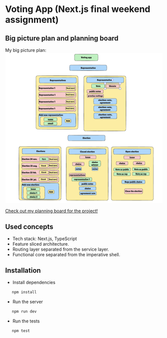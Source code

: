 # Voting App (Next.js final weekend assignment)

## Big picture plan and planning board

My big picture plan:
<img src="public/big-pic-plan.png" alt="Big Picture Plan">

<a href="https://github.com/users/Apozsgai97/projects/5/"> Check out my planning board for the project!</a>

## Used concepts

* Tech stack: Next.js, TypeScript
* Feature sliced architecture.
* Routing layer separated from the service layer.
* Functional core separated from the imperative shell.

## Installation 

* Install dependencies 
```bash
   npm install
   ```
* Run the server
```bash
   npm run dev
   ```
* Run the tests 
```bash
   npm test
   ```